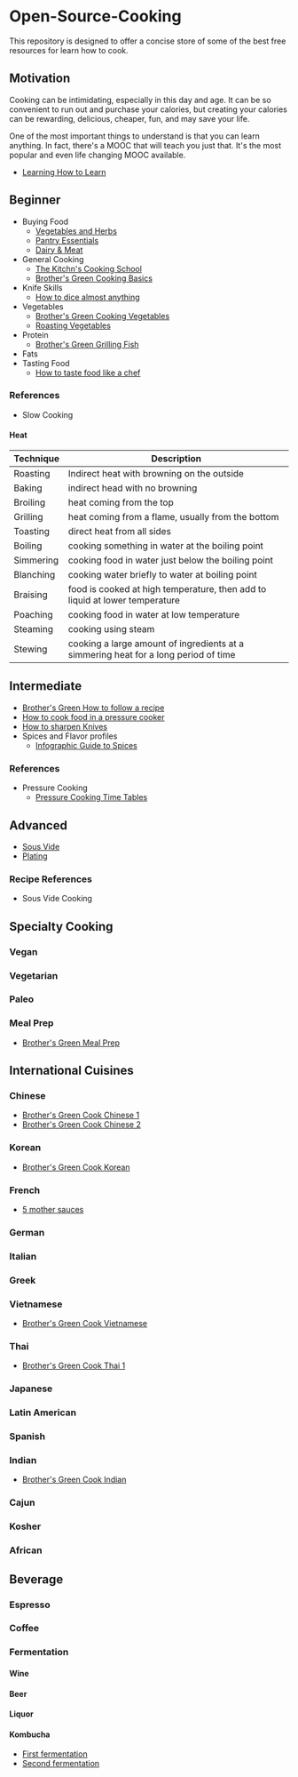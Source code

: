 # Open-Source-Cooking

This repository is designed to offer a concise store of some of the best free
resources for learn how to cook.

## Motivation

Cooking can be intimidating, especially in this day and age. It can be so
convenient to run out and purchase your calories, but creating your calories can
be rewarding, delicious, cheaper, fun, and may save your life.

One of the most important things to understand is that you can learn anything.
In fact, there's a MOOC that will teach you just that. It's the most popular and
even life changing MOOC available. 

- [Learning How to Learn](https://www.coursera.org/learn/learning-how-to-learn)

## Beginner

- Buying Food
  - [Vegetables and Herbs](https://www.youtube.com/watch?v=yDTH-wQjQ2s)
  - [Pantry Essentials](https://www.youtube.com/watch?v=bITUXDFbJ88)
  - [Dairy & Meat](https://www.youtube.com/watch?v=VhOgUmQSb6k)
- General Cooking
  - [The Kitchn's Cooking
  School](http://www.thekitchn.com/collection/cooking-school-373)
  - [Brother's Green Cooking Basics](https://www.youtube.com/watch?v=Jj1fhYZJjek)
- Knife Skills
  - [How to dice almost
      anything](http://www.thekitchn.com/how-to-dice-almost-anything-234653)
- Vegetables
  - [Brother's Green Cooking
      Vegetables](https://www.youtube.com/watch?v=zu8FS3-MIAs)
  - [Roasting
      Vegetables](http://www.thekitchn.com/how-to-roast-any-vegetable-101221)
- Protein
  - [Brother's Green Grilling Fish](https://www.youtube.com/watch?v=cdb1kcOLzmI)
- Fats
- Tasting Food
  - [How to taste food like a
      chef](http://www.huffingtonpost.com/tim-ferriss/5-tricks-for-tasting-food_b_2599640.html)

### References

- Slow Cooking

#### Heat

| Technique | Description |
| --- | --- |
| Roasting | Indirect heat with browning on the outside | 
| Baking | indirect head with no browning |
| Broiling | heat coming from the top
| Grilling | heat coming from a flame, usually from the bottom |
| Toasting | direct heat from all sides |
| Boiling | cooking something in water at the boiling point |
| Simmering | cooking food in water just below the boiling point |
| Blanching | cooking water briefly to water at boiling point |
| Braising | food is cooked at high temperature, then add to liquid at lower temperature |
| Poaching | cooking food in water at low temperature |
| Steaming | cooking using steam |
| Stewing | cooking a large amount of ingredients at a simmering heat for a long period of time |

## Intermediate

- [Brother's Green How to follow a
  recipe](https://www.youtube.com/watch?v=jTFr_efSjCk)
- [How to cook food in a pressure
  cooker](http://www.hippressurecooking.com/learn-to-pressure-cook/)
- [How to sharpen Knives](https://www.chefsteps.com/classes/knife-sharpening)
- Spices and Flavor profiles
  - [Infographic Guide to
      Spices](http://www.cooksmarts.com/articles/ultimate-infographic-guide-spices/)

### References

- Pressure Cooking
  - [Pressure Cooking Time
      Tables](http://www.hippressurecooking.com/pressure-cooking-times/)


## Advanced

- [Sous Vide](https://www.chefsteps.com/classes/cooking-sous-vide-getting-started)
- [Plating](https://www.chefsteps.com/classes/design-a-dish)

### Recipe References

- Sous Vide Cooking

## Specialty Cooking

### Vegan

### Vegetarian

### Paleo

### Meal Prep

- [Brother's Green Meal Prep](https://www.youtube.com/watch?v=G-2YVb_nPPM)

## International Cuisines

### Chinese

- [Brother's Green Cook Chinese 1](https://www.youtube.com/watch?v=J3tCBVTgzLg)
- [Brother's Green Cook Chinese 2](https://www.youtube.com/watch?v=lxXN4JOX4ak)

### Korean

- [Brother's Green Cook Korean](https://www.youtube.com/watch?v=WQ6A9Ga-Zyk)

### French

- [5 mother
  sauces](https://food52.com/blog/12209-the-five-mother-sauces-every-cook-should-know)

### German

### Italian

### Greek

### Vietnamese

- [Brother's Green Cook Vietnamese](https://www.youtube.com/watch?v=yCtzW-Y-E5Q)

### Thai

- [Brother's Green Cook Thai 1](https://www.youtube.com/watch?v=tFfnnpyVEbc)

### Japanese

### Latin American

### Spanish

### Indian

- [Brother's Green Cook Indian](https://www.youtube.com/watch?v=0gCZ0ilKsA8)

### Cajun

### Kosher

### African

## Beverage

### Espresso

### Coffee

### Fermentation

#### Wine

#### Beer

#### Liquor

#### Kombucha

- [First fermentation](https://www.youtube.com/watch?v=D3Axb37lMWI)
- [Second fermentation](https://www.youtube.com/watch?v=9VrfDb9uhOQ)
